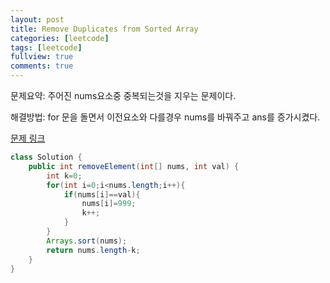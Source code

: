 ```yaml
---
layout: post
title: Remove Duplicates from Sorted Array
categories: [leetcode]
tags: [leetcode]
fullview: true
comments: true
---
```


문제요약: 주어진 nums요소중 중복되는것을 지우는 문제이다. <br>

해결방법: for 문을 돌면서 이전요소와 다를경우 nums를 바꿔주고  ans를 증가시켰다.<br>

<a class="btn btn-default" href="https://leetcode.com/problems/remove-duplicates-from-sorted-array/description/?envType=study-plan-v2&envId=top-interview-150"> 문제 링크

```java
class Solution {
    public int removeElement(int[] nums, int val) {
        int k=0;
        for(int i=0;i<nums.length;i++){
            if(nums[i]==val){
                nums[i]=999;
                k++;
            }
        }
        Arrays.sort(nums);
        return nums.length-k;
    }
}
```
